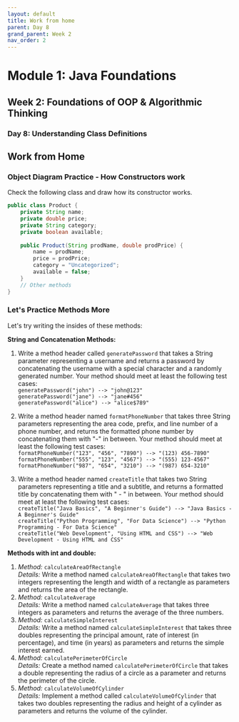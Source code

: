 ```yaml
---
layout: default
title: Work from home
parent: Day 8
grand_parent: Week 2
nav_order: 2
---
```


# Module 1: Java Foundations
## Week 2: Foundations of OOP & Algorithmic Thinking
### Day 8: Understanding Class Definitions

## Work from Home

### Object Diagram Practice - How Constructors work

Check the following class and draw how its constructor works.  

```java
public class Product {
    private String name;
    private double price;
    private String category;
    private boolean available;
    
    public Product(String prodName, double prodPrice) {
        name = prodName;
        price = prodPrice;
        category = "Uncategorized";
        available = false;
    }
    // Other methods
}
```

### Let's Practice Methods More

Let's try writing the insides of these methods:

**String and Concatenation Methods:**  
1. Write a method header called `generatePassword` that takes a String parameter representing a username and returns a password by concatenating the username with a special character and a randomly generated number.
   Your method should meet at least the following test cases:  
   `generatePassword("john") --> "john@123"`  
   `generatePassword("jane") --> "jane#456"`  
   `generatePassword("alice") --> "alice$789"`  

2. Write a method header named `formatPhoneNumber` that takes three String parameters representing the area code, prefix, and line number of a phone number, and returns the formatted phone number by concatenating them with "-" in between.
   Your method should meet at least the following test cases:  
   `formatPhoneNumber("123", "456", "7890") --> "(123) 456-7890"`  
   `formatPhoneNumber("555", "123", "4567") --> "(555) 123-4567"`  
   `formatPhoneNumber("987", "654", "3210") --> "(987) 654-3210"`  

3. Write a method header named `createTitle` that takes two String parameters representing a title and a subtitle, and returns a formatted title by concatenating them with " - " in between.
   Your method should meet at least the following test cases:  
   `createTitle("Java Basics", "A Beginner's Guide") --> "Java Basics - A Beginner's Guide"`  
   `createTitle("Python Programming", "For Data Science") --> "Python Programming - For Data Science"`  
   `createTitle("Web Development", "Using HTML and CSS") --> "Web Development - Using HTML and CSS"`  

**Methods with int and double:**  
1. *Method:* `calculateAreaOfRectangle`  
   *Details:* Write a method named `calculateAreaOfRectangle` that takes two integers representing the length and width of a rectangle as parameters and returns the area of the rectangle.
2. *Method:* `calculateAverage`  
   *Details:* Write a method named `calculateAverage` that takes three integers as parameters and returns the average of the three numbers.
3. *Method:* `calculateSimpleInterest`  
   *Details:* Write a method named `calculateSimpleInterest` that takes three doubles representing the principal amount, rate of interest (in percentage), and time (in years) as parameters and returns the simple interest earned.
4. *Method:* `calculatePerimeterOfCircle`  
   *Details:* Create a method named `calculatePerimeterOfCircle` that takes a double representing the radius of a circle as a parameter and returns the perimeter of the circle.
5. *Method:* `calculateVolumeOfCylinder`  
   *Details:* Implement a method called `calculateVolumeOfCylinder` that takes two doubles representing the radius and height of a cylinder as parameters and returns the volume of the cylinder.